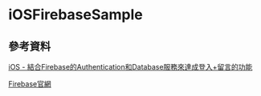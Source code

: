 # iOSFirebaseSample

## 參考資料

[iOS - 結合Firebase的Authentication和Database服務來達成登入+留言的功能](https://medium.com/@mikru168/ios-%E7%B5%90%E5%90%88google-firebase%E7%9A%84authentication%E5%92%8Cdatabase%E6%9C%8D%E5%8B%99%E4%BE%86%E9%81%94%E6%88%90%E7%99%BB%E5%85%A5-%E7%95%99%E8%A8%80%E7%9A%84%E5%8A%9F%E8%83%BD-27ba4cad2034)

[Firebase官網](https://firebase.google.com/?hl=zh-TW)
